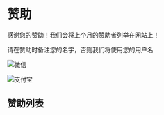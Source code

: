# 赞助
感谢您的赞助！我们会将上个月的赞助者列举在网站上！

请在赞助时备注您的名字，否则我们将使用您的用户名

![微信](./WeChat.png)

![支付宝](./alipay.png)

## 赞助列表